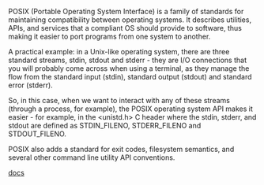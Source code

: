 POSIX (Portable Operating System Interface) is a family of standards for maintaining compatibility between operating systems. It describes utilities, APIs, and services that a compliant OS should provide to software, thus making it easier to port programs from one system to another.

A practical example: in a Unix-like operating system, there are three standard streams, stdin, stdout and stderr - they are I/O connections that you will probably come across when using a terminal, as they manage the flow from the standard input (stdin), standard output (stdout) and standard error (stderr).

So, in this case, when we want to interact with any of these streams (through a process, for example), the POSIX operating system API makes it easier - for example, in the <unistd.h> C header where the stdin, stderr, and stdout are defined as STDIN_FILENO, STDERR_FILENO and STDOUT_FILENO.

POSIX also adds a standard for exit codes, filesystem semantics, and several other command line utility API conventions.

[docs](https://pubs.opengroup.org/onlinepubs/9699919799/)